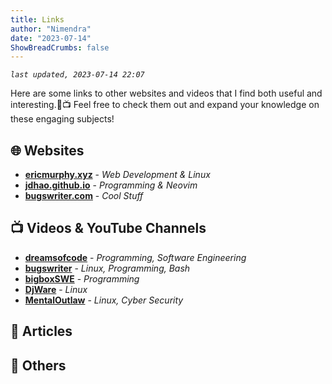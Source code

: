 ```yaml
---
title: Links
author: "Nimendra"
date: "2023-07-14"
ShowBreadCrumbs: false
---
```


*`last updated, 2023-07-14 22:07`*

Here are some links to other websites and videos that I find both useful and interesting.🔗📺
Feel free to check them out and expand your knowledge on these engaging subjects!

## 🌐 Websites

+ **[ericmurphy.xyz](https://ericmurphy.xyz)** - *Web Development & Linux*
+ **[jdhao.github.io](https://jdhao.github.io)** - *Programming & Neovim*
+ **[bugswriter.com](https://www.bugswriter.com/)** - *Cool Stuff*


## 📺 Videos & YouTube Channels

+ **[dreamsofcode](https://www.youtube.com/@dreamsofcode)** - *Programming, Software Engineering*
+ **[bugswriter](https://www.youtube.com/@bugswriter_)** - *Linux, Programming, Bash*
+ **[bigboxSWE](https://www.youtube.com/@bigboxSWE)** - *Programming*
+ **[DjWare](https://www.youtube.com/@CyberGizmo)** - *Linux*
+ **[MentalOutlaw](https://www.youtube.com/@MentalOutlaw)** - *Linux, Cyber Security*

## 📰 Articles


## 🗿 Others


